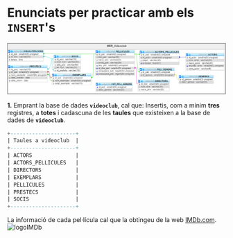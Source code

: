 # Enunciats per practicar amb els `INSERT`'s
![MER_Videoclub](./imatges/MER_Videoclub.png)


**1.** Emprant la base de dades **`videoclub`**, cal que:
Insertis, com a mínim **tres** registres, a **totes** i cadascuna de les **taules** que existeixen a la base de dades de **`videoclub`**.


~~~~sql
+---------------------+
| Taules a videoclub  |
+---------------------+
| ACTORS              |
| ACTORS_PELLICULES   |
| DIRECTORS           |
| EXEMPLARS           |
| PELLICULES          |
| PRESTECS            |
| SOCIS               |
+---------------------+
~~~~
La informació de cada pel·lícula cal que la obtingeu de la web [IMDb.com](https://www.imdb.com/). ![logoIMDb](https://upload.wikimedia.org/wikipedia/commons/thumb/6/69/IMDB_Logo_2016.svg/245px-IMDB_Logo_2016.svg.png)
